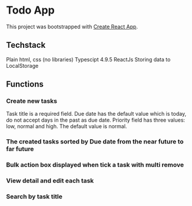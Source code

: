 # Todo App

This project was bootstrapped with [Create React App](https://github.com/facebook/create-react-app).

## Techstack
Plain html, css (no libraries)
Typescipt 4.9.5
ReactJs
Storing data to LocalStorage

## Functions

### Create new tasks
Task title is a required field.
Due date has the default value which is today, do not accept days in the past as due date.
Priority field has three values: low, normal and high. The default value is normal. 
### The created tasks sorted by Due date from the near future to far future
### Bulk action box displayed when tick a task with multi remove 
### View detail and edit each task
### Search by task title
